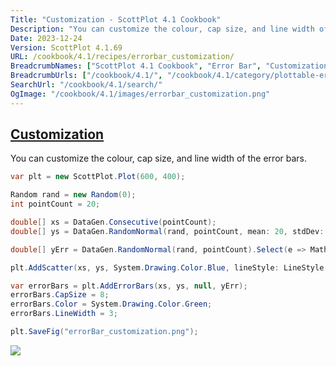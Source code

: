```yaml
---
Title: "Customization - ScottPlot 4.1 Cookbook"
Description: "You can customize the colour, cap size, and line width of the error bars."
Date: 2023-12-24
Version: ScottPlot 4.1.69
URL: /cookbook/4.1/recipes/errorbar_customization/
BreadcrumbNames: ["ScottPlot 4.1 Cookbook", "Error Bar", "Customization"]
BreadcrumbUrls: ["/cookbook/4.1/", "/cookbook/4.1/category/plottable-error-bar", "/cookbook/4.1/recipes/errorbar_customization/"]
SearchUrl: "/cookbook/4.1/search/"
OgImage: "/cookbook/4.1/images/errorbar_customization.png"
---
```


<h2><a id='customization' href='/cookbook/4.1/recipes/errorbar_customization/'>Customization</a></h2>

You can customize the colour, cap size, and line width of the error bars.

```cs
var plt = new ScottPlot.Plot(600, 400);

Random rand = new Random(0);
int pointCount = 20;

double[] xs = DataGen.Consecutive(pointCount);
double[] ys = DataGen.RandomNormal(rand, pointCount, mean: 20, stdDev: 2);

double[] yErr = DataGen.RandomNormal(rand, pointCount).Select(e => Math.Abs(e)).ToArray();

plt.AddScatter(xs, ys, System.Drawing.Color.Blue, lineStyle: LineStyle.Dot);

var errorBars = plt.AddErrorBars(xs, ys, null, yErr);
errorBars.CapSize = 8;
errorBars.Color = System.Drawing.Color.Green;
errorBars.LineWidth = 3;

plt.SaveFig("errorBar_customization.png");
```

<img src='../../images/errorbar_customization.png' class='d-block mx-auto my-5' />


